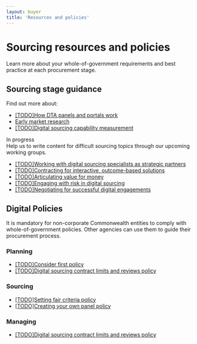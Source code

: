 ```yaml
---
layout: buyer
title: 'Resources and policies'
---
```


# Sourcing resources and policies

Learn more about your whole-of-government requirements and best practice at each procurement stage.

## Sourcing stage guidance

Find out more about:

- [[TODO]How DTA panels and portals work](#)
- [Early market research](/buyer/resources-and-policies/early-market-research)
- [[TODO]Digital sourcing capability measurement](#)

<div class="margin-md-top-2 margin-md-bottom-05"><span class="badge badge-green margin-md-bottom-05">In progress</span></div>
Help us to write content for difficult sourcing topics through our upcoming working groups.

- [[TODO]Working with digital sourcing specialists as strategic partners](#)
- [[TODO]Contracting for interactive, outcome-based solutions](#)
- [[TODO]Articulating value for money](#)
- [[TODO]Engaging with risk in digital sourcing](#)
- [[TODO]Negotiating for successful digital engagements](#)

## <span name="digital-policies">Digital Policies</span>

It is mandatory for non-corporate Commonwealth entities to comply with whole-of-government policies. Other agencies can use them to guide their procurement process.

### Planning

- [[TODO]Consider first policy](#)
- [[TODO]Digital sourcing contract limits and reviews policy](#)

### Sourcing

- [[TODO]Setting fair criteria policy](#)
- [[TODO]Creating your own panel policy](#)

### Managing

- [[TODO]Digital sourcing contract limits and reviews policy](#)
